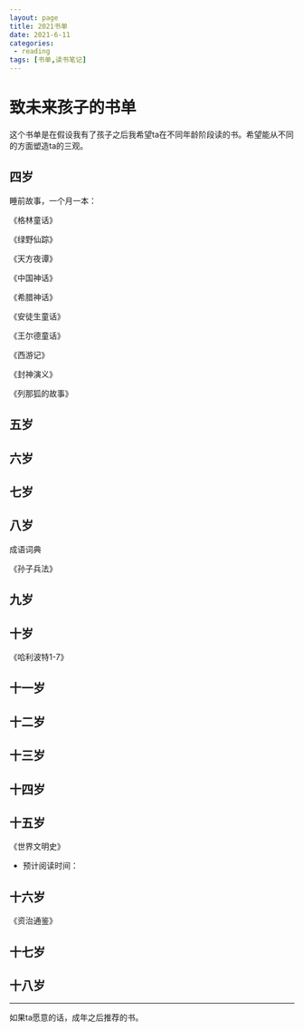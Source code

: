 ```yaml
---
layout: page
title: 2021书单
date: 2021-6-11
categories:
 - reading
tags: [书单,读书笔记]
---
```


# 致未来孩子的书单

这个书单是在假设我有了孩子之后我希望ta在不同年龄阶段读的书。希望能从不同的方面塑造ta的三观。

## 四岁

睡前故事，一个月一本：

《格林童话》

《绿野仙踪》

《天方夜谭》

《中国神话》

《希腊神话》

《安徒生童话》

《王尔德童话》

《西游记》

《封神演义》

《列那狐的故事》



## 五岁



## 六岁

## 七岁

## 八岁

成语词典

《孙子兵法》



## 九岁

## 十岁

《哈利波特1-7》



## 十一岁

## 十二岁

## 十三岁

## 十四岁

## 十五岁

《世界文明史》

- 预计阅读时间：

## 十六岁

《资治通鉴》

## 十七岁

## 十八岁

---

如果ta愿意的话，成年之后推荐的书。